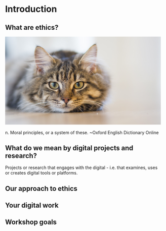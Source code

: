 # Introduction

## What are ethics?

![A picture of a cute cat](cat.jpeg)

n. Moral principles, or a system of these.
	~Oxford English Dictionary Online

## What do we mean by digital projects and research?

Projects or research that engages with the digital - i.e. that examines, uses or creates digital tools or platforms.

## Our approach to ethics

## Your digital work

## Workshop goals

